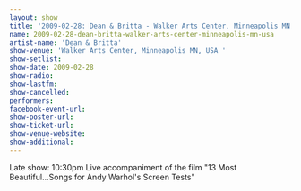 ```yaml
---
layout: show
title: '2009-02-28: Dean & Britta - Walker Arts Center, Minneapolis MN, USA '
name: 2009-02-28-dean-britta-walker-arts-center-minneapolis-mn-usa
artist-name: 'Dean & Britta'
show-venue: 'Walker Arts Center, Minneapolis MN, USA '
show-setlist: 
show-date: 2009-02-28
show-radio: 
show-lastfm: 
show-cancelled: 
performers: 
facebook-event-url: 
show-poster-url: 
show-ticket-url: 
show-venue-website: 
show-additional: 
---
```


Late show: 10:30pm Live accompaniment of the film &quot;13 Most Beautiful...Songs for Andy Warhol\'s Screen Tests&quot;